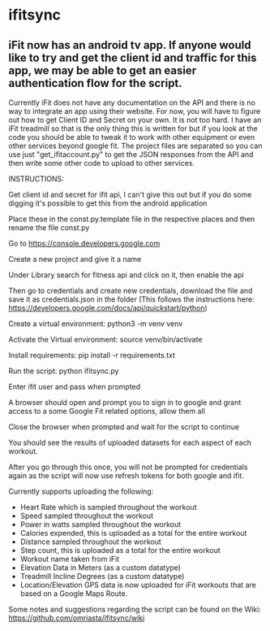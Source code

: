 # ifitsync
## iFit now has an android tv app. If anyone would like to try and get the client id and traffic for this app, we may be able to get an easier authentication flow for the script.

Currently iFit does not have any documentation on the API and there is no way to integrate an app using their website. For now, you will have to figure out how to get Client ID and Secret on your own. It is not too hard. I have an iFit treadmill so that is the only thing this is written for but if you look at the code you should be able to tweak it to work with other equipment or even other services beyond google fit.
The project files are separated so you can use just "get_ifitaccount.py" to get the JSON responses from the API and then write some other code to upload to other services.

INSTRUCTIONS:

Get client id and secret for ifit api, I can't give this out but if you do some digging it's possible to get this from the android application

Place these in the const.py.template file in the respective places and then rename the file const.py

Go to https://console.developers.google.com

Create a new project and give it a name

Under Library search for fitness api and click on it, then enable the api

Then go to credentials and create new credentials, download the file and save it as credentials.json in the folder
(This follows the instructions here: https://developers.google.com/docs/api/quickstart/python)

Create a virtual environment: python3 -m venv venv

Activate the Virtual environment: source venv/bin/activate

Install requirements: pip install -r requirements.txt

Run the script: python ifitsync.py

Enter ifit user and pass when prompted

A browser should open and prompt you to sign in to google and grant access to a some Google Fit related options, allow them all

Close the browser when prompted and wait for the script to continue

You should see the results of uploaded datasets for each aspect of each workout.

After you go through this once, you will not be prompted for credentials again as the script will now use refresh tokens for both google and ifit.

Currently supports uploading the following:
- Heart Rate which is sampled throughout the workout
- Speed sampled throughout the workout
- Power in watts sampled throughout the workout
- Calories expended, this is uploaded as a total for the entire workout
- Distance sampled throughout the workout
- Step count, this is uploaded as a total for the entire workout
- Workout name taken from iFit
- Elevation Data in Meters (as a custom datatype)
- Treadmill Incline Degrees (as a custom datatype)
- Location/Elevation GPS data is now uploaded for iFit workouts that are based on a Google Maps Route.

Some notes and suggestions regarding the script can be found on the Wiki:
https://github.com/omriasta/ifitsync/wiki
